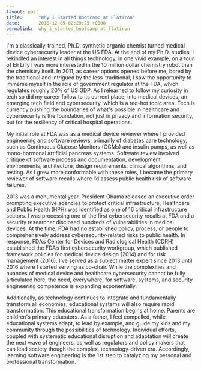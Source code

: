 ```yaml
---
layout: post
title:      "Why I Started Bootcamp at FlatIron"
date:       2018-12-05 02:29:25 +0000
permalink:  why_i_started_bootcamp_at_flatiron
---
```



I'm a classically-trained, Ph.D. synthetic organic chemist turned medical device cybersecurity leader at the US FDA.  At the end of my Ph.D. studies, I rekindled an interest in all things technology, in one vivid example, on a tour of Eli Lilly I was more interested in the 10 million dollar chemistry robot than the chemistry itself.  In 2011, as career options opened before me, bored by the traditional and intrigued by the less-traditional, I saw the opportunity to immerse myself in the role of government regulator at the FDA, which regulates roughly 20% of US GDP.  As I relearned to follow my curiosity in tech so did my career follow to its current place; into medical devices, an emerging tech field and cybersecurity, which is a red-hot topic area.  Tech is currently pushing the boundaries of what's possible in healthcare and cybersecurity is the foundation, not just in privacy and information security, but for the resiliency of critical hospital operations.   

My initial role at FDA was as a medical device reviewer where I provided engineering and software reviews, primarily of diabetes care technology, such as Continuous Glucose Monitors (CGMs) and insulin pumps, as well as mono-hormonal artificial pancreas systems.  Software review involved critique of software process and documentation, development environments, architecture, design requirements, clinical algorithms, and testing.  As I grew more conformable with these roles, I became the primary reviewer of software recalls where I’d assess public health risk of software failures. 

2013 was a monumental year.  President Obama released an executive order prompting executive agencies to protect critical infrastructure, Healthcare and Public Health (HPH) was identified as one of 16 critical infrastructure sectors. I was processing one of the first cybersecurity recalls at FDA and a security researcher disclosed hundreds of vulnerabilities in medical devices.  At the time, FDA had no established policy, process, or people to comprehensively address cybersecurity-related risks to public health.  In response, FDA’s Center for Devices and Radiological Health (CDRH) established the FDA’s first cybersecurity workgroup, which published framework policies for medical device design (2014) and for risk management (2016).  I’ve served as a subject matter expert since 2013 until 2016 where I started serving as co-chair.  While the complexities and nuances of medical device and healthcare cybersecurity cannot be fully articulated here, the need, everywhere, for software, systems, and security engineering competence is expanding exponentially. 

Additionally, as technology continues to integrate and fundamentally transform all economies; educational systems will also require rapid transformation.  This educational transformation begins at home.  Parents are children's primary educators.  As a father, I feel compelled, while educational systems adapt, to lead by example, and guide my kids and my community through the possibilities of technology.  Individual efforts, coupled with systematic educational disruption and adaptation will create the next wave of engineers, as well as regulators and policy makers that can lead society though the complex, technology-driven era.  Accordingly, learning software engineering is the 1st step to catalyzing my personal and professional transformation.

